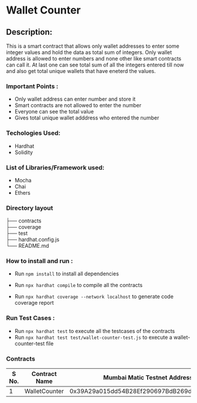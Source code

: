 # Wallet Counter

## Description:
 
This is a smart contract that allows only wallet addresses to enter some integer values and hold the data as total sum of integers. Only wallet address is allowed to enter numbers and none other like smart contracts can call it. At last one can see total sum of all the integers entered till now and also get total unique wallets that have eneterd the values.

### Important Points :

- Only wallet address can enter number and store it
- Smart contracts are not allowed to enter the number
- Everyone can see the total value
- Gives total unique wallet adddress who entered the number

### Techologies Used:

- Hardhat
- Solidity

### List of Libraries/Framework used:

- Mocha
- Chai
- Ethers

### Directory layout
       
├── contracts                    
├── coverage                    
├── test                   
├── hardhat.config.js             
└── README.md

### How to install and run :

- Run `npm install` to install all dependencies

- Run `npx hardhat compile` to compile all the contracts

- Run `npx hardhat coverage --network localhost` to generate code coverage report

### Run Test Cases :

- Run `npx hardhat test` to execute all the testcases of the contracts
- Run `npx hardhat test test/wallet-counter-test.js` to execute a wallet-counter-test file

### Contracts

| S No. |    Contract Name       |            Mumbai Matic Testnet Address            |
|-------|------------------------|----------------------------------------------------|
|   1   |    WalletCounter       |     0x39A29a015dd54B28Ef290697BdB269d2E5110CCB     |